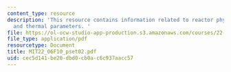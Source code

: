 ```yaml
---
content_type: resource
description: 'This resource contains information related to reactor physics review
  and thermal parameters. '
file: https://ol-ocw-studio-app-production.s3.amazonaws.com/courses/22-06-engineering-of-nuclear-systems-fall-2010/cec5d141be20dbd0cb0ac6c937aacc57_MIT22_06F10_pset02.pdf
file_type: application/pdf
resourcetype: Document
title: MIT22_06F10_pset02.pdf
uid: cec5d141-be20-dbd0-cb0a-c6c937aacc57
---
```

